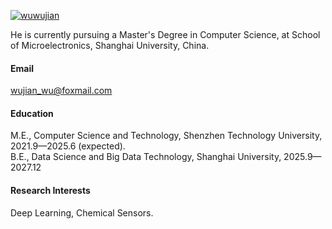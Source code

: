 

[![wuwujian](https://img.shields.io/badge/wuwujian-github-blue?logo=github)](https://github.com/wuwujian)

He is currently pursuing a Master's Degree in Computer Science, at School of Microelectronics, Shanghai University, China.

#### Email
wujian_wu@foxmail.com

#### Education
M.E., Computer Science and Technology, Shenzhen Technology University, 2021.9—2025.6 (expected).\
B.E., Data Science and Big Data Technology, Shanghai University, 2025.9—2027.12

#### Research Interests
Deep Learning, Chemical Sensors.

